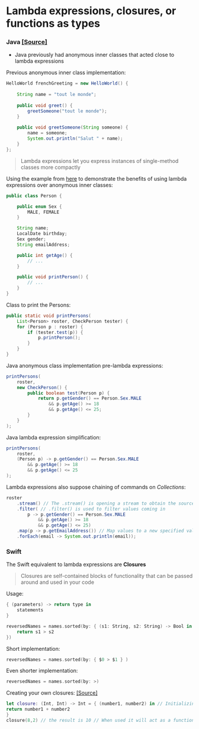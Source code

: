 # Lambda expressions, closures, or functions as types

### Java [[Source]](https://docs.oracle.com/javase/tutorial/java/javaOO/lambdaexpressions.html)
* Java previously had anonymous inner classes that acted close to lambda expressions

Previous anonymous inner class implementation:
```java
HelloWorld frenchGreeting = new HelloWorld() {
    
    String name = "tout le monde";
    
    public void greet() {
        greetSomeone("tout le monde");
    }
    
    public void greetSomeone(String someone) {
        name = someone;
        System.out.println("Salut " + name);
    }
};
```

> Lambda expressions let you express instances of single-method classes more compactly

Using the example from [here](https://docs.oracle.com/javase/tutorial/java/javaOO/lambdaexpressions.html#use-case) to demonstrate the benefits of using lambda expressions over anonymous inner classes:
```java
public class Person {

    public enum Sex {
        MALE, FEMALE
    }

    String name;
    LocalDate birthday;
    Sex gender;
    String emailAddress;

    public int getAge() {
        // ...
    }

    public void printPerson() {
        // ...
    }
}
```
Class to print the Persons:
```java
public static void printPersons(
    List<Person> roster, CheckPerson tester) {
    for (Person p : roster) {
        if (tester.test(p)) {
            p.printPerson();
        }
    }
}
```

Java anonymous class implementation pre-lambda expressions:
```java
printPersons(
    roster,
    new CheckPerson() {
        public boolean test(Person p) {
            return p.getGender() == Person.Sex.MALE
                && p.getAge() >= 18
                && p.getAge() <= 25;
        }
    }
);
```
Java lambda expression simplification:
```java
printPersons(
    roster,
    (Person p) -> p.getGender() == Person.Sex.MALE
        && p.getAge() >= 18
        && p.getAge() <= 25
);
```

Lambda expressions also suppose chaining of commands on _Collections_:
```java
roster
    .stream() // The .stream() is opening a stream to obtain the source of objects
    .filter( // .filter() is used to filter values coming in
        p -> p.getGender() == Person.Sex.MALE
            && p.getAge() >= 18
            && p.getAge() <= 25)
    .map(p -> p.getEmailAddress()) // Map values to a new specified value
    .forEach(email -> System.out.println(email));
```

### Swift

The Swift equivalent to lambda expressions are **Closures**
> Closures are self-contained blocks of functionality that can be passed around and used in your code

Usage:
```swift
{ (parameters) -> return type in
    statements
}
```
```swift
reversedNames = names.sorted(by: { (s1: String, s2: String) -> Bool in
    return s1 > s2
})
```
Short implementation:
```swift
reversedNames = names.sorted(by: { $0 > $1 } )
```
Even shorter implementation:
```swift
reversedNames = names.sorted(by: >)
```

Creating your own closures: [[Source]](https://medium.com/@abhimuralidharan/functional-swift-all-about-closures-310bc8af31dd)
```swift
let closure: (Int, Int) -> Int = { (number1, number2) in // Initializing a variable 'closure' and setting it to the value of a function
return number1 + number2
}
closure(8,2) // the result is 10 // When used it will act as a function
```
